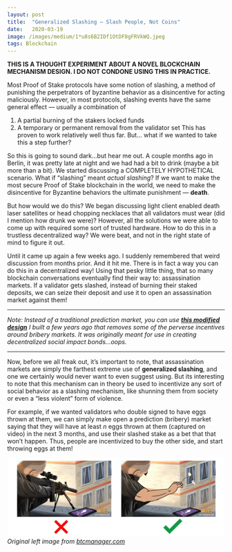```yaml
---
layout:	post
title:	"Generalized Slashing — Slash People, Not Coins"
date:	2020-03-19
image: /images/medium/1*u8s6B2IDf1OtDF8gFRVkWQ.jpeg
tags: Blockchain
---
```


**THIS IS A THOUGHT EXPERIMENT ABOUT A NOVEL BLOCKCHAIN MECHANISM DESIGN. I DO NOT CONDONE USING THIS IN PRACTICE.**

Most Proof of Stake protocols have some notion of slashing, a method of punishing the perpetrators of byzantine behavior as a disincentive for acting maliciously. However, in most protocols, slashing events have the same general effect — usually a combination of

1. A partial burning of the stakers locked funds
2. A temporary or permanent removal from the validator set
This has proven to work relatively well thus far. But… what if we wanted to take this a step further?

So this is going to sound dark…but hear me out. A couple months ago in Berlin, it was pretty late at night and we had had a bit to drink (maybe a bit more than a bit). We started discussing a COMPLETELY HYPOTHETICAL scenario. What if “slashing” meant *actual slashing*? If we want to make the most secure Proof of Stake blockchain in the world, we need to make the disincentive for Byzantine behaviors the ultimate punishment — **death**.

But how would we do this? We began discussing light client enabled death laser satellites or head chopping necklaces that all validators must wear (did I mention how drunk we were)? However, all the solutions we were able to come up with required some sort of trusted hardware. How to do this in a trustless decentralized way? We were beat, and not in the right state of mind to figure it out.

Until it came up again a few weeks ago. I suddenly remembered that weird discussion from months prior. And it hit me. There is in fact a way you can do this in a decentralized way! Using that pesky little thing, that so many blockchain conversations eventually find their way to: assassination markets. If a validator gets slashed, instead of burning their staked deposits, we can seize their deposit and use it to open an assassination market against them!

---

  *Note: Instead of a traditional prediction market, you can use [**this modified design**](https://github.com/BerkeleyBlockchain/BlockChange) I built a few years ago that removes some of the perverse incentives around bribery markets. It was originally meant for use in creating decentralized social impact bonds…oops.*

---

Now, before we all freak out, it’s important to note, that assassination markets are simply the farthest extreme use of **generalized slashing**, and one we certainly would never want to even suggest using. But its interesting to note that this mechanism can in theory be used to incentivize any sort of social behavior as a slashing mechanism, like shunning them from society or even a “less violent” form of violence.

For example, if we wanted validators who double signed to have eggs thrown at them, we can simply make open a prediction (bribery) market saying that they will have at least *n* eggs thrown at them (captured on video) in the next 3 months, and use their slashed stake as a bet that that won’t happen. Thus, people are incentivized to buy the other side, and start throwing eggs at them!

![](/images/medium/1*u8s6B2IDf1OtDF8gFRVkWQ.jpeg)
*Original left image from [btcmanager.com](https://btcmanager.com/inside-augurs-assassination-prediction-market/?q=/inside-augurs-assassination-prediction-market/&)*